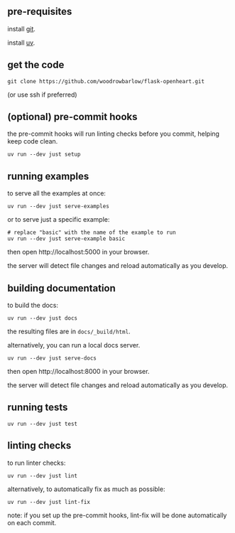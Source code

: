 ## pre-requisites

install [git](https://git-scm.com/downloads).

install [uv](https://docs.astral.sh/uv/getting-started/installation/).

## get the code

```
git clone https://github.com/woodrowbarlow/flask-openheart.git
```

(or use ssh if preferred)

## (optional) pre-commit hooks

the pre-commit hooks will run linting checks before you commit, helping keep code clean.

```
uv run --dev just setup
```

## running examples

to serve all the examples at once:

```
uv run --dev just serve-examples
```

or to serve just a specific example:

```
# replace "basic" with the name of the example to run
uv run --dev just serve-example basic
```

then open http://localhost:5000 in your browser.

the server will detect file changes and reload automatically as you develop.

## building documentation

to build the docs:

```
uv run --dev just docs
```

the resulting files are in `docs/_build/html`.

alternatively, you can run a local docs server.

```
uv run --dev just serve-docs
```

then open http://localhost:8000 in your browser.

the server will detect file changes and reload automatically as you develop.

## running tests

```
uv run --dev just test
```

## linting checks

to run linter checks:

```
uv run --dev just lint
```

alternatively, to automatically fix as much as possible:

```
uv run --dev just lint-fix
```

note: if you set up the pre-commit hooks, lint-fix will be done automatically on each commit.
